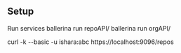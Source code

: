 
## Setup
Run services
ballerina run repoAPI/
ballerina run orgAPI/

curl -k --basic -u ishara:abc https://localhost:9096/repos
